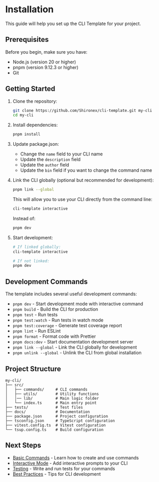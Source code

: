 # Installation

This guide will help you set up the CLI Template for your project.

## Prerequisites

Before you begin, make sure you have:

- Node.js (version 20 or higher)
- pnpm (version 9.12.3 or higher)
- Git

## Getting Started

1. Clone the repository:

   ```bash
   git clone https://github.com/Shironex/cli-template.git my-cli
   cd my-cli
   ```

2. Install dependencies:

   ```bash
   pnpm install
   ```

3. Update package.json:

   - Change the `name` field to your CLI name
   - Update the `description` field
   - Update the `author` field
   - Update the `bin` field if you want to change the command name

4. Link the CLI globally (optional but recommended for development):

   ```bash
   pnpm link --global
   ```

   This will allow you to use your CLI directly from the command line:

   ```bash
   cli-template interactive
   ```

   Instead of:

   ```bash
   pnpm dev
   ```

5. Start development:

   ```bash
   # If linked globally:
   cli-template interactive

   # If not linked:
   pnpm dev
   ```

## Development Commands

The template includes several useful development commands:

- `pnpm dev` - Start development mode with interactive command
- `pnpm build` - Build the CLI for production
- `pnpm test` - Run tests
- `pnpm test:watch` - Run tests in watch mode
- `pnpm test:coverage` - Generate test coverage report
- `pnpm lint` - Run ESLint
- `pnpm format` - Format code with Prettier
- `pnpm docs:dev` - Start documentation development server
- `pnpm link --global` - Link the CLI globally for development
- `pnpm unlink --global` - Unlink the CLI from global installation

## Project Structure

```
my-cli/
├── src/
│   ├── commands/     # CLI commands
│   ├── utils/        # Utility functions
│   │── lib/          # Main logic folder
│   └── index.ts      # Main entry point
├── tests/            # Test files
├── docs/             # Documentation
├── package.json      # Project configuration
├── tsconfig.json     # TypeScript configuration
├── vitest.config.ts  # Vitest configuration
└── tsup.config.ts    # Build configuration
```

## Next Steps

- [Basic Commands](./basic-commands) - Learn how to create and use commands
- [Interactive Mode](./interactive-mode) - Add interactive prompts to your CLI
- [Testing](./testing) - Write and run tests for your commands
- [Best Practices](./best-practices) - Tips for CLI development
